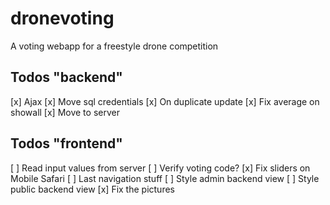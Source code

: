 # dronevoting
A voting webapp for a freestyle drone competition

## Todos "backend"
[x] Ajax
[x] Move sql credentials
[x] On duplicate update
[x] Fix average on showall
[x] Move to server

## Todos "frontend"
[ ] Read input values from server
[ ] Verify voting code?
[x] Fix sliders on Mobile Safari
[ ] Last navigation stuff
[ ] Style admin backend view
[ ] Style public backend view
[x] Fix the pictures
